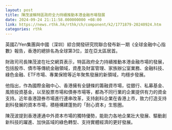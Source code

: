 ```yaml
---
layout: post
title: 陳茂波稱特區政府全力持續推動本港金融市場發展
date: 2024-09-24 21:11:58.000000000 +08:00
link: https://news.rthk.hk/rthk/ch/component/k2/1771879-20240924.htm
categories: rthk
---
```


英國Z/Yen集團與中國（深圳）綜合開發研究院聯合發布新一期《全球金融中心指數》報告，香港的總排名為全球第3位，並在亞太區居首。

財政司司長陳茂波在社交網頁表示，特區政府全力持續推動本港金融市場的發展，包括股市、債市等傳統金融領域，資產及財富管理、家族辦公室業務、金融科技、綠色金融、ETF市場、專業保險等近年聚焦發展的新領域，均穩步發展。

他指出，作為國際金融中心、香港擁有全鏈條的籌融資市場，從銀行、私募基金、風險投資基金，以至股票市場和債券市場等，都為不同行業的企業提供有力的資金支持。近年香港證券市場進行連串改革，支持創科企業在香港上市，致力打造支持創科發展的資本市場，積極構建蓬勃的「耐心資本」生態圈。

陳茂波提到香港連通中外資本市場的獨特優勢，能助力各地企業壯大發展、驅動創新科技的躍進、加快區域的綠色轉型、支持實體經濟的更好發展。
